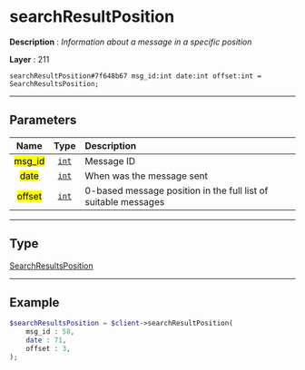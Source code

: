 # searchResultPosition

**Description** : *Information about a message in a specific position*

**Layer** : 211

```tl
searchResultPosition#7f648b67 msg_id:int date:int offset:int = SearchResultsPosition;
```

---

## Parameters

| Name | Type | Description |
| :---: | :---: | :--- |
| <mark>msg_id</mark> | [`int`](type/int) | Message ID |
| <mark>date</mark> | [`int`](type/int) | When was the message sent |
| <mark>offset</mark> | [`int`](type/int) | 0-based message position in the full list of suitable messages |

---

## Type

[SearchResultsPosition](type/SearchResultsPosition)

---

## Example

```php
$searchResultsPosition = $client->searchResultPosition(
	msg_id : 58,
	date : 71,
	offset : 3,
);
```